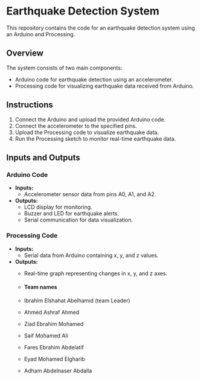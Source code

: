 # Earthquake Detection System

This repository contains the code for an earthquake detection system using an Arduino and Processing.

## Overview

The system consists of two main components:
- Arduino code for earthquake detection using an accelerometer.
- Processing code for visualizing earthquake data received from Arduino.

## Instructions

1. Connect the Arduino and upload the provided Arduino code.
2. Connect the accelerometer to the specified pins.
3. Upload the Processing code to visualize earthquake data.
4. Run the Processing sketch to monitor real-time earthquake data.

## Inputs and Outputs

### Arduino Code
- **Inputs:**
  - Accelerometer sensor data from pins A0, A1, and A2.
- **Outputs:**
  - LCD display for monitoring.
  - Buzzer and LED for earthquake alerts.
  - Serial communication for data visualization.

### Processing Code
- **Inputs:**
  - Serial data from Arduino containing x, y, and z values.
- **Outputs:**
  - Real-time graph representing changes in x, y, and z axes.
 
  - #### Team names
 
  
  - Ibrahim Elshahat Abelhamid (team Leader)
  - Ahmed Ashraf Ahmed
  - Ziad Ebrahim Mohamed
  - Saif Mohamed Ali
  - Fares Ebrahim Abdelatif
  - Eyad Mohamed Elgharib
  - Adham Abdelnaser Abdalla
 
    

